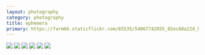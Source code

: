 ```yaml
---
layout: photography
category: photography
title: ephemera
primary: https://farm66.staticflickr.com/65535/54067742055_02ec88a22d_b.jpg
---
```


<div class="gallery">
  <div class="row">
    <div class="column">
      <img src="https://farm66.staticflickr.com/65535/54067280366_4eae680a60_b.jpg">
      <img src="https://farm66.staticflickr.com/65535/54067539403_402a5cab90_b.jpg">
      <img src="https://farm66.staticflickr.com/65535/54067742055_02ec88a22d_b.jpg">
      <img src="https://farm66.staticflickr.com/65535/54067280431_4e9ea218c4_b.jpg">
      <img src="https://farm66.staticflickr.com/65535/54067609819_77a9125825_b.jpg">
      <img src="https://farm66.staticflickr.com/65535/54067742070_45ed06081c_b.jpg">
    </div>
  </div>
</div>
